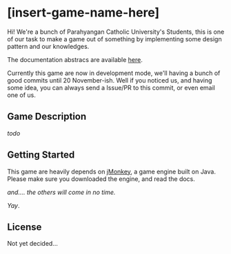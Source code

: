# [insert-game-name-here]
Hi! We're a bunch of Parahyangan Catholic University's Students, this is one of our task to make a game out of something by implementing some design pattern and our knowledges.

The documentation abstracs are available [here](https://github.com/sagut-obda/dokumen).

Currently this game are now in development mode, we'll having a bunch of good commits until 20 November-ish. Well if you noticed us, and having some idea, you can always send a Issue/PR to this commit, or even email one of us.

## Game Description
*todo*

## Getting Started
This game are heavily depends on [jMonkey](https://github.com/jmonkeyengine), a game engine built on Java. Please make sure you downloaded the engine, and read the docs.

*and.... the others will come in no time.*

*Yay*.

## License
Not yet decided...